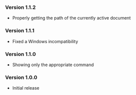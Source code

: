 ### Version 1.1.2
- Properly getting the path of the currently active document

### Version 1.1.1
- Fixed a Windows incompatibility

### Version 1.1.0
- Showing only the appropriate command

### Version 1.0.0
- Initial release
